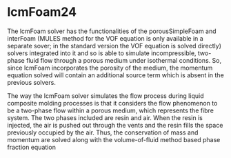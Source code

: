 # lcmFoam24

The lcmFoam solver has the functionalities of the porousSimpleFoam and interFoam (MULES method for the VOF equation is only available in a separate sover; in the standard version the VOF equation is solved directly) solvers integrated into it and so is able to simulate incompressible, two-phase fluid flow through a porous medium under isothermal conditions. So, since lcmFoam incorporates the porosity of the medium, the momentum equation solved will contain an additional source term which is absent in the previous solvers.

The way the lcmFoam solver simulates the flow process during liquid composite molding processes is that it considers the flow phenomenon to be a two-phase flow within a porous medium, which represents the fibre system. The two phases included are resin and air. When the resin is injected, the air is pushed out through the vents and the resin fills the space previously occupied by the air. Thus, the conservation of mass and momentum are solved along with the volume-of-fluid method based phase fraction equation
